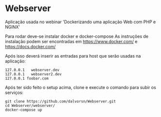 # Webserver

Aplicação usada no webinar 'Dockerizando uma aplicação Web com PHP e NGINX'

Para rodar deve-se instalar docker e docker-compose
As instruções de instalação podem ser encontradas em https://www.docker.com/ e https://docs.docker.com/

Após isso deverá inserir as entradas para host que serão usadas na aplicação:

```
127.0.0.1	webserver.dev
127.0.0.1	webserver2.dev
127.0.0.1 foobar.com
```

Após ter sido feito o setup acima, clone e execute o comando para subir os serviços:

```
git clone https://github.com/dalvorsn/Webserver.git
cd Webserver/webserver/
docker-compose up

```
